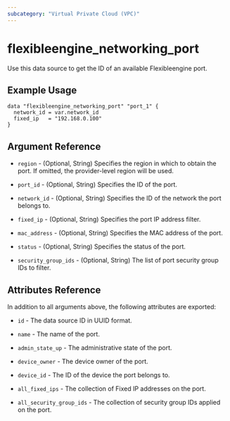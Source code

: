 ```yaml
---
subcategory: "Virtual Private Cloud (VPC)"
---
```


# flexibleengine_networking_port

Use this data source to get the ID of an available Flexibleengine port.

## Example Usage

```hcl
data "flexibleengine_networking_port" "port_1" {
  network_id = var.network_id
  fixed_ip   = "192.168.0.100"
}
```

## Argument Reference

* `region` - (Optional, String) Specifies the region in which to obtain the port. If omitted, the provider-level region
  will be used.

* `port_id` - (Optional, String) Specifies the ID of the port.

* `network_id` - (Optional, String) Specifies the ID of the network the port belongs to.

* `fixed_ip` - (Optional, String) Specifies the port IP address filter.

* `mac_address` - (Optional, String) Specifies the MAC address of the port.

* `status` - (Optional, String) Specifies the status of the port.

* `security_group_ids` - (Optional, String) The list of port security group IDs to filter.

## Attributes Reference

In addition to all arguments above, the following attributes are exported:

* `id` - The data source ID in UUID format.

* `name` - The name of the port.

* `admin_state_up` - The administrative state of the port.

* `device_owner` - The device owner of the port.

* `device_id` - The ID of the device the port belongs to.

* `all_fixed_ips` - The collection of Fixed IP addresses on the port.

* `all_security_group_ids` - The collection of security group IDs applied on the port.
